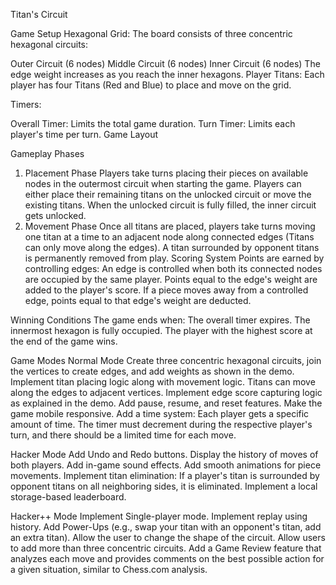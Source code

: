 Titan's Circuit

Game Setup
Hexagonal Grid: The board consists of three concentric hexagonal circuits:

Outer Circuit (6 nodes)
Middle Circuit (6 nodes)
Inner Circuit (6 nodes)
The edge weight increases as you reach the inner hexagons.
Player Titans: Each player has four Titans (Red and Blue) to place and move on the grid.

Timers:

Overall Timer: Limits the total game duration.
Turn Timer: Limits each player's time per turn.
Game Layout

Gameplay Phases
1. Placement Phase
Players take turns placing their pieces on available nodes in the outermost circuit when starting the game.
Players can either place their remaining titans on the unlocked circuit or move the existing titans.
When the unlocked circuit is fully filled, the inner circuit gets unlocked.
2. Movement Phase
Once all titans are placed, players take turns moving one titan at a time to an adjacent node along connected edges (Titans can only move along the edges).
A titan surrounded by opponent titans is permanently removed from play.
Scoring System
Points are earned by controlling edges:
An edge is controlled when both its connected nodes are occupied by the same player.
Points equal to the edge's weight are added to the player's score.
If a piece moves away from a controlled edge, points equal to that edge's weight are deducted.

Winning Conditions
The game ends when:
The overall timer expires.
The innermost hexagon is fully occupied.
The player with the highest score at the end of the game wins.

Game Modes
Normal Mode
Create three concentric hexagonal circuits, join the vertices to create edges, and add weights as shown in the demo.
Implement titan placing logic along with movement logic. Titans can move along the edges to adjacent vertices.
Implement edge score capturing logic as explained in the demo.
Add pause, resume, and reset features.
Make the game mobile responsive.
Add a time system: Each player gets a specific amount of time. The timer must decrement during the respective player's turn, and there should be a limited time for each move.

Hacker Mode
Add Undo and Redo buttons.
Display the history of moves of both players.
Add in-game sound effects.
Add smooth animations for piece movements.
Implement titan elimination: If a player's titan is surrounded by opponent titans on all neighboring sides, it is eliminated.
Implement a local storage-based leaderboard.

Hacker++ Mode
Implement Single-player mode.
Implement replay using history.
Add Power-Ups (e.g., swap your titan with an opponent's titan, add an extra titan).
Allow the user to change the shape of the circuit.
Allow users to add more than three concentric circuits.
Add a Game Review feature that analyzes each move and provides comments on the best possible action for a given situation, similar to Chess.com analysis.

